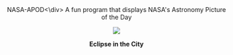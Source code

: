 <div align="center">NASA-APOD<\div>
A fun program that displays NASA's Astronomy Picture of the Day

![](https://apod.nasa.gov/apod/image/2211/StanHondaTLE-ISS1108.jpg)

<p align = "center">
  <b>Eclipse in the City</b>
</p>
